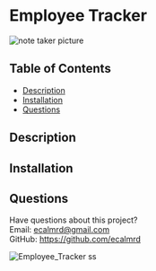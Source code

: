 # Employee Tracker

![note taker picture](https://user-images.githubusercontent.com/110567243/224242001-f3db6f9c-acca-41e7-810c-8a835319262d.PNG)

## Table of Contents
* [Description](#description)  
* [Installation](#installation)  
* [Questions](#questions)

## Description


## Installation


## Questions
Have questions about this project?  
Email: ecalmrd@gmail.com  
GitHub: https://github.com/ecalmrd


![Employee_Tracker ss](https://user-images.githubusercontent.com/110567243/225819699-93282f7a-9664-4b88-9e92-46095109beca.PNG)
